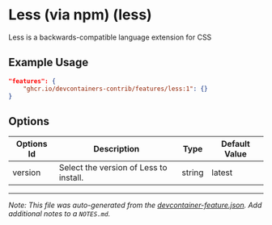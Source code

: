 
# Less (via npm) (less)

Less is a backwards-compatible language extension for CSS

## Example Usage

```json
"features": {
    "ghcr.io/devcontainers-contrib/features/less:1": {}
}
```

## Options

| Options Id | Description | Type | Default Value |
|-----|-----|-----|-----|
| version | Select the version of Less to install. | string | latest |



---

_Note: This file was auto-generated from the [devcontainer-feature.json](https://github.com/devcontainers-contrib/features/blob/main/src/less/devcontainer-feature.json).  Add additional notes to a `NOTES.md`._
